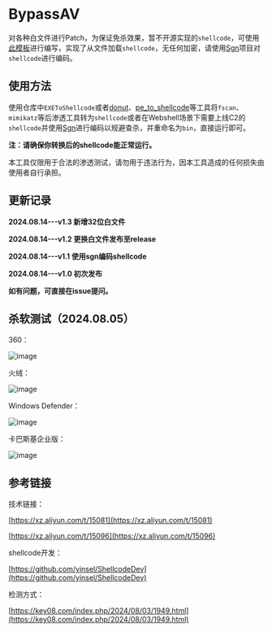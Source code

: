 # BypassAV

对各种白文件进行Patch，为保证免杀效果，暂不开源实现的`shellcode`，可使用[此模板](https://github.com/yinsel/ShellcodeDev)进行编写，实现了从文件加载`shellcode`，无任何加密，请使用[Sgn](https://github.com/EgeBalci/sgn)项目对`shellcode`进行编码。

## 使用方法

使用仓库中`EXEToShellcode`或者[donut](https://github.com/TheWover/donut)、[pe_to_shellcode](https://github.com/hasherezade/pe_to_shellcode)等工具将`fscan`、`mimikatz`等后渗透工具转为`shellcode`或者在Webshell场景下需要上线C2的`shellcode`并使用[Sgn](https://github.com/EgeBalci/sgn)进行编码以规避查杀，并重命名为`bin`，直接运行即可。

**注：请确保你转换后的shellcode能正常运行。**

本工具仅限用于合法的渗透测试，请勿用于违法行为，因本工具造成的任何损失由使用者自行承担。

## 更新记录

**2024.08.14---v1.3 新增32位白文件**

**2024.08.14---v1.2 更换白文件发布至release**

**2024.08.14---v1.1 使用sgn编码shellcode**

**2024.08.14---v1.0 初次发布**

**如有问题，可直接在issue提问。**

## 杀软测试（2024.08.05）
360：

![image](https://github.com/user-attachments/assets/1d5bf6be-cdb7-4bb8-9745-6cd8db46eca7)

火绒：

![image](https://github.com/user-attachments/assets/21705624-785b-4465-a3e6-02279d9f3cfc)

Windows Defender：

![image](https://github.com/user-attachments/assets/cdff7863-e1c3-49b2-8e3e-b311034b011d)

卡巴斯基企业版：

![image](https://github.com/user-attachments/assets/df17ab1a-8048-47f0-954b-e245ab62b62f)


## 参考链接

技术链接：

[https://xz.aliyun.com/t/15081](https://xz.aliyun.com/t/15081)

[https://xz.aliyun.com/t/15096](https://xz.aliyun.com/t/15096)

shellcode开发：

[https://github.com/yinsel/ShellcodeDev](https://github.com/yinsel/ShellcodeDev)

检测方式：

[https://key08.com/index.php/2024/08/03/1949.html](https://key08.com/index.php/2024/08/03/1949.html)
